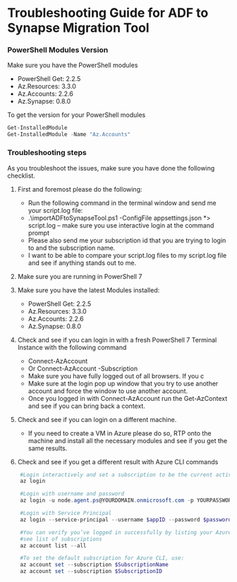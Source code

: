 # Troubleshooting Guide for ADF to Synapse Migration Tool

### PowerShell Modules Version
Make sure you  have the PowerShell modules

- PowerShell Get: 2.2.5
- Az.Resources: 3.3.0
- Az.Accounts: 2.2.6
- Az.Synapse: 0.8.0

To get the version for your PowerShell modules

```PowerShell
Get-InstalledModule
Get-InstalledModule -Name "Az.Accounts" 
```

### Troubleshooting steps
As you troubleshoot the issues, make sure you have done the following checklist.

1.	First and foremost please do the following:
    - Run the following command in the terminal window and send me your script.log file:
    - .\importADFtoSynapseTool.ps1 -ConfigFile appsettings.json *> script.log – make sure you use interactive login at the command prompt
    - Please also send me your subscription id that you are trying to login to  and the subscription name.
    - I want to be able to compare your script.log files to my script.log file and see if anything stands out to me.
1.	Make sure you are running in PowerShell 7
1.	Make sure you have the latest Modules installed: 
    - PowerShell Get: 2.2.5
    - Az.Resources: 3.3.0
    - Az.Accounts: 2.2.6
    - Az.Synapse: 0.8.0

1.	Check and see if you can login in with a fresh PowerShell 7 Terminal Instance with the following command        
    -    Connect-AzAccount
    - Or Connect-AzAccount -Subscription <Your Sub ID>
    - Make sure you have fully logged out of all browsers. If you c
    - Make sure at the login pop up window that you  try to use another account and force the window to use another account.
    - Once you logged in with Connect-AzAccount run the Get-AzContext and see if you can bring back a context.
1. Check and see if you can login on a different machine.
    - If you need to create a VM in Azure please do so, RTP onto the machine and install all the necessary modules and see if you get the same results.
1. Check and see if you get a different result with Azure CLI commands
```PowerShell
    #Login interactively and set a subscription to be the current active subscription
    az login 

    #Login with username and password
    az login -u node.agent.ps@YOURDOMAIN.onmicrosoft.com -p YOURPASSWORD

    #Login with Service Principal
    az login --service-principal --username $appID --password $password --tenant $Tenant  

    #You can verify you’ve logged in successfully by listing your Azure subscriptions:
    #see list of subscriptions
    az account list --all

    #To set the default subscription for Azure CLI, use:
    az account set --subscription $SubscriptionName 
    az account set --subscription $SubscriptionID
```
